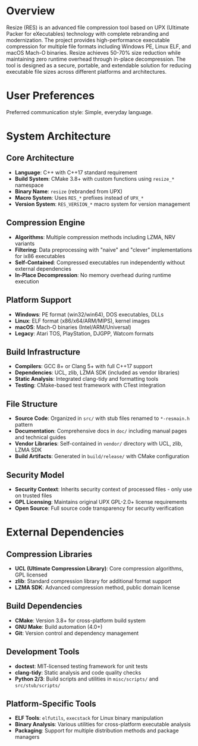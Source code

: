 # Overview

Resize (RES) is an advanced file compression tool based on UPX (Ultimate Packer for eXecutables) technology with complete rebranding and modernization. The project provides high-performance executable compression for multiple file formats including Windows PE, Linux ELF, and macOS Mach-O binaries. Resize achieves 50-70% size reduction while maintaining zero runtime overhead through in-place decompression. The tool is designed as a secure, portable, and extendable solution for reducing executable file sizes across different platforms and architectures.

# User Preferences

Preferred communication style: Simple, everyday language.

# System Architecture

## Core Architecture
- **Language**: C++ with C++17 standard requirement
- **Build System**: CMake 3.8+ with custom functions using `resize_*` namespace
- **Binary Name**: `resize` (rebranded from UPX)
- **Macro System**: Uses `RES_*` prefixes instead of `UPX_*`
- **Version System**: `RES_VERSION_*` macro system for version management

## Compression Engine
- **Algorithms**: Multiple compression methods including LZMA, NRV variants
- **Filtering**: Data preprocessing with "naive" and "clever" implementations for ix86 executables
- **Self-Contained**: Compressed executables run independently without external dependencies
- **In-Place Decompression**: No memory overhead during runtime execution

## Platform Support
- **Windows**: PE format (win32/win64), DOS executables, DLLs
- **Linux**: ELF format (x86/x64/ARM/MIPS), kernel images
- **macOS**: Mach-O binaries (Intel/ARM/Universal)
- **Legacy**: Atari TOS, PlayStation, DJGPP, Watcom formats

## Build Infrastructure
- **Compilers**: GCC 8+ or Clang 5+ with full C++17 support
- **Dependencies**: UCL, zlib, LZMA SDK (included as vendor libraries)
- **Static Analysis**: Integrated clang-tidy and formatting tools
- **Testing**: CMake-based test framework with CTest integration

## File Structure
- **Source Code**: Organized in `src/` with stub files renamed to `*-resmain.h` pattern
- **Documentation**: Comprehensive docs in `doc/` including manual pages and technical guides
- **Vendor Libraries**: Self-contained in `vendor/` directory with UCL, zlib, LZMA SDK
- **Build Artifacts**: Generated in `build/release/` with CMake configuration

## Security Model
- **Security Context**: Inherits security context of processed files - only use on trusted files
- **GPL Licensing**: Maintains original UPX GPL-2.0+ license requirements
- **Open Source**: Full source code transparency for security verification

# External Dependencies

## Compression Libraries
- **UCL (Ultimate Compression Library)**: Core compression algorithms, GPL licensed
- **zlib**: Standard compression library for additional format support
- **LZMA SDK**: Advanced compression method, public domain license

## Build Dependencies
- **CMake**: Version 3.8+ for cross-platform build system
- **GNU Make**: Build automation (4.0+)
- **Git**: Version control and dependency management

## Development Tools
- **doctest**: MIT-licensed testing framework for unit tests
- **clang-tidy**: Static analysis and code quality checks
- **Python 2/3**: Build scripts and utilities in `misc/scripts/` and `src/stub/scripts/`

## Platform-Specific Tools
- **ELF Tools**: `elfutils`, `execstack` for Linux binary manipulation
- **Binary Analysis**: Various utilities for cross-platform executable analysis
- **Packaging**: Support for multiple distribution methods and package managers